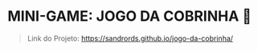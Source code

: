 # MINI-GAME: JOGO DA COBRINHA &#128013; #
> Link do Projeto: https://sandrords.github.io/jogo-da-cobrinha/
